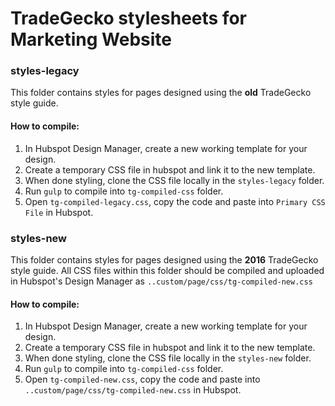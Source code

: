 # TradeGecko stylesheets for Marketing Website

### styles-legacy
This folder contains styles for pages designed using the **old** TradeGecko style guide.

#### How to compile:
1. In Hubspot Design Manager, create a new working template for your design.
2. Create a temporary CSS file in hubspot and link it to the new template.
3. When done styling, clone the CSS file locally in the `styles-legacy` folder.
4. Run `gulp` to compile into `tg-compiled-css` folder.
5. Open `tg-compiled-legacy.css`, copy the code and paste into `Primary CSS File` in Hubspot.


### styles-new
This folder contains styles for pages designed using the **2016** TradeGecko style guide. All CSS files within this folder should be compiled and uploaded in Hubspot's Design Manager as `..custom/page/css/tg-compiled-new.css`

#### How to compile:

1. In Hubspot Design Manager, create a new working template for your design.
2. Create a temporary CSS file in hubspot and link it to the new template.
2. When done styling, clone the CSS file locally in the `styles-new` folder.
2. Run `gulp` to compile into `tg-compiled-css` folder.
3. Open `tg-compiled-new.css`, copy the code and paste into `..custom/page/css/tg-compiled-new.css` in Hubspot.

